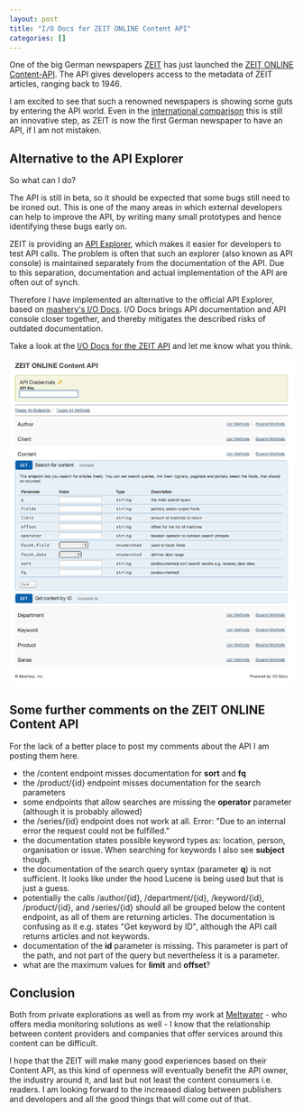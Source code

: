 ```yaml
---
layout: post
title: "I/O Docs for ZEIT ONLINE Content API"
categories: []
---
```


One of the big German newspapers [ZEIT](http://www.zeit.de) has just launched the [ZEIT ONLINE Content-API](http://developer.zeit.de/index/). The API gives developers access to the metadata of ZEIT articles, ranging back to 1946.

I am excited to see that such a renowned newspapers is showing some guts by entering the API world. Even in the [international comparison](http://blog.programmableweb.com/2012/01/09/how-many-newspapers-have-an-api/) this is still an innovative step, as ZEIT is now the first German newspaper to have an API, if I am not mistaken.

## Alternative to the API Explorer

So what can I do?

The API is still in beta, so it should be expected that some bugs still need to be ironed out. This is one of the many areas in which external developers can help to improve the API, by writing many small prototypes and hence identifying these bugs early on.

ZEIT is providing an [API Explorer](http://developer.zeit.de/explorer/), which makes it easier for developers to test API calls. The problem is often that such an explorer (also known as API console) is maintained separately from the documentation of the API. Due to this separation, documentation and actual implementation of the API are often out of synch.

Therefore I have implemented an alternative to the official API Explorer, based on [mashery's I/O Docs](http://www.mashery.com/product/io-docs). I/O Docs brings API documentation and API console closer together, and thereby mitigates the described risks of outdated documentation.

Take a look at the [I/O Docs for the ZEIT API](http://bit.ly/zeitapi-iodocs) and let me know what you think.

![Zeit API i/o docs](/images/zeitapi-iodocs.png)

## Some further comments on the ZEIT ONLINE Content API

For the lack of a better place to post my comments about the API I am posting them here.

- the /content endpoint misses documentation for **sort** and **fq**
- the /product/{id} endpoint misses documentation for the search parameters
- some endpoints that allow searches are missing the **operator** parameter (although it is probably allowed)
- the /series/{id} endpoint does not work at all. Error: "Due to an internal error the request could not be fulfilled."
- the documentation states possible keyword types as: location, person, organisation or issue. When searching for keywords I also see **subject** though.
- the documentation of the search query syntax (parameter **q**) is not sufficient. It looks like under the hood Lucene is being used but that is just a guess.
- potentially the calls /author/{id}, /department/{id}, /keyword/{id}, /product/{id}, and /series/{id} should all be grouped below the content endpoint, as all of them are returning articles. The documentation is confusing as it e.g. states "Get keyword by ID", although the API call returns articles and not keywords.
- documentation of the **id** parameter is missing. This parameter is part of the path, and not part of the query but nevertheless it is a parameter.
- what are the maximum values for **limit** and **offset**?

## Conclusion

Both from private explorations as well as from my work at [Meltwater](http://www.meltwater.com/) - who offers media monitoring solutions as well - I know that the relationship between content providers and companies that offer services around this content can be difficult.

I hope that the ZEIT will make many good experiences based on their Content API, as this kind of openness will eventually benefit the API owner, the industry around it, and last but not least the content consumers i.e. readers. I am looking forward to the increased dialog between publishers and developers and all the good things that will come out of that.

